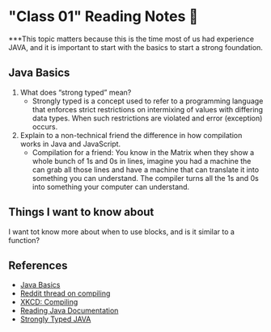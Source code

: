 # "Class 01" Reading Notes 📖

***This topic matters because this is the time most of us had experience JAVA, and it is important to start with the basics to start a strong foundation.

## Java Basics

1. What does “strong typed” mean?
   - Strongly typed is a concept used to refer to a programming language that enforces strict restrictions on intermixing of values with differing data types. When such restrictions are violated and error (exception) occurs.
2. Explain to a non-technical friend the difference in how compilation works in Java and JavaScript.
   - Compilation for a friend: You know in the Matrix when they show a whole bunch of 1s and 0s in lines, imagine you had a machine the can grab all those lines and have a machine that can translate it into something you can understand. The compiler turns all the 1s and 0s into something your computer can understand.

## Things I want to know about

I want tot know more about when to use blocks, and is it similar to a function?

## References

- [Java Basics](https://docs.oracle.com/javase/tutorial/java/nutsandbolts/index.html)
- [Reddit thread on compiling](https://www.reddit.com/r/explainlikeimfive/comments/233dq5/eli5_what_does_it_mean_to_compile_code/)
- [XKCD: Compiling](<https://xkcd.com/303/>)
- [Reading Java Documentation](https://www.dummies.com/programming/java/making-sense-of-javas-api-documentation/)
- [Strongly Typed JAVA](https://www.techopedia.com/definition/24434/strongly-typed)
